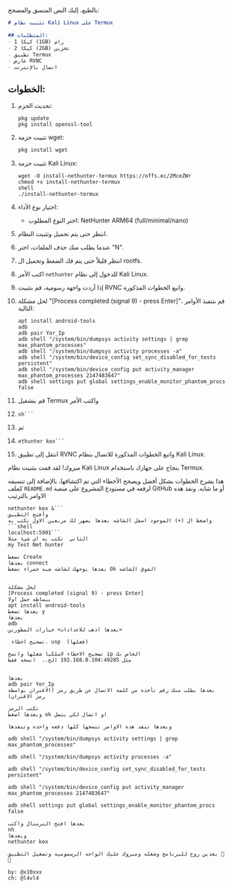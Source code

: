 بالطبع، إليك النص المنسق والمصحح:

```markdown
# تثبيت نظام Kali Linux على Termux

## المتطلبات:
- 1 كيكا (1GB) رام
- 2 كيكا (2GB) تخزين
- تطبيق Termux
- عارض RVNC
- اتصال بالإنترنت
```
## الخطوات:

1. تحديث الحزم:
   ```shell
   pkg update
   pkg install openssl-tool
   ```

2. تثبيت حزمة wget:
   ```sh
   pkg install wget
   ```

3. تثبيت حزمة Kali Linux:
   ```shell
   wget -O install-nethunter-termux https://offs.ec/2MceZWr
   chmod +x install-nethunter-termux
   shell
   ./install-nethunter-termux
   ```

4. اختيار نوع الأداء:
   - اختر النوع المطلوب: NetHunter ARM64 (full/minimal/nano)

5. انتظر حتى يتم تحميل وتثبيت النظام.

6. عندما يطلب منك حذف الملفات، اختر "N".

7. انتظر قليلاً حتى يتم فك الضغط وتحميل ال rootfs.

8. اكتب الأمر `nethunter` للدخول إلى نظام Kali Linux.

9. إذا أردت واجهة رسومية، قم بتثبيت RVNC واتبع الخطوات المذكورة.

10. لحل مشكلة "[Process completed (signal 9) - press Enter]"، قم بتنفيذ الأوامر التالية:
    ```shell
    apt install android-tools
    adb
    adb pair Yor_Ip
    adb shell "/system/bin/dumpsys activity settings | grep max_phantom_processes"
    adb shell "/system/bin/dumpsys activity processes -a"
    adb shell "/system/bin/device_config set_sync_disabled_for_tests persistent"
    adb shell "/system/bin/device_config put activity_manager max_phantom_processes 2147483647"
    adb shell settings put global settings_enable_monitor_phantom_procs false
    ```

11. قم بتشغيل Termux واكتب الأمر
12. ```shell
    nh```
13.  ثم
14.  ```shell
     ethunter kex```

15. انتقل إلى تطبيق RVNC واتبع الخطوات المذكورة للاتصال بنظام Kali Linux.

مبروك! لقد قمت بتثبيت نظام Kali Linux بنجاح على جهازك باستخدام Termux.

هذا يشرح الخطوات بشكل أفضل ويصحح الأخطاء التي تم اكتشافها، بالإضافة إلى تنسيقه كملف `README.md` لرفعه في مستودع المشروع على منصة GitHub أو ما شابه.
ونفذ هذه الاوامر بالترتيب
```shell
nethunter kex &```
وأفتح التطبيق 
واضغط ال (+) الموجود اسفل الشاشه بعدها يضهر لك مربعين الاول تكتب به
```shell
localhost:5901```
الثاني  تكتب به اي شيء مثلا
my Test Net hunter

تضغط Create 
بعدها connect
بعدها يوجهك لشاشه شبه حمراء تضغط Ok الفوق الشاشه


لحل مشكلة
[Process completed (signal 9) - press Enter]
ببساطه حمل اولا 
apt install android-tools
بعدها تضغط y
بعدها
adb
بعدها اذهب للاعدادات> خيارات المطورين>

 تصحيح اخطاء. usp  (فعلها) 

تصحيح الاخطاء لاسلكيا شغلها وانسخ ip الخاص بك
مثل 192.168.0.104:49285 الخ..  انسخه فقط 


بعدها 
adb pair Yor_Ip
بعدها يطلب منك رقم تأخذه من كلمة الاتصال عن طريق رمز (الاقتران بواسطة رمز الاقتران) 

تكتب الرمز 
وبعدها اضغط ok او اتصال لكي يتصل 

وبعدها تنفذ هذه الاوامر تنسخها كلها دفعه واحده وتنفذها

adb shell "/system/bin/dumpsys activity settings | grep max_phantom_processes"

adb shell "/system/bin/dumpsys activity processes -a"

adb shell "/system/bin/device_config set_sync_disabled_for_tests persistent"

adb shell "/system/bin/device_config put activity_manager max_phantom_processes 2147483647"

adb shell settings put global settings_enable_monitor_phantom_procs false

بعدها افتح الترمنال واكتب
nh
وبعدها
nethunter kex

بعدين روح للبرنامج وشغله ومبروك عليك الواحه الرسموميه وتضغيل التطبيق 🥱🖤

by: @x10xxx
ch: @l4vl4
